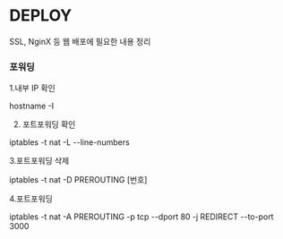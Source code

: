 # DEPLOY
SSL, NginX 등 웹 배포에 필요한 내용 정리 


### 포워딩 

1.내부 IP 확인

hostname -I

2. 포트포워딩 확인

iptables -t nat -L --line-numbers

3.포트포워딩 삭제

iptables -t nat -D PREROUTING [번호]

4.포트포워딩

iptables -t nat -A PREROUTING -p tcp --dport 80 -j REDIRECT --to-port 3000
